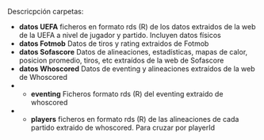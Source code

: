 Descricpción carpetas:
- **datos UEFA** ficheros en formato rds (R) de los datos extraidos de la web de la UEFA a nivel de jugador y partido. Incluyen datos físicos
- **datos Fotmob** Datos de tiros y rating extraidos de Fotmob
- **datos Sofascore** Datos de alineaciones, estadísticas, mapas de calor, posicion promedio, tiros, etc extraídos de la web de Sofascore
- **datos Whoscored** Datos de eventing y alineaciones extraídos de la web de Whoscored
- - **eventing** Ficheros formato rds (R) del eventing extraido de whoscored
- -  **players** ficheros en formato rds (R) de las alineaciones de cada partido extraido de whoscored. Para cruzar por playerId
